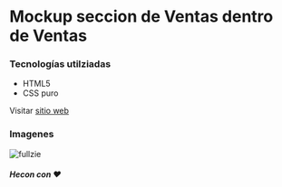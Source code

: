 # Mockup seccion de Ventas dentro de Ventas

### Tecnologías utilziadas
- HTML5
- CSS puro

Visitar [sitio web](https://ventas-mockup.netlify.app/)


### Imagenes
![fullzie](https://imgur.com/e2j7uQu.png)



##### Hecon con :heart:

